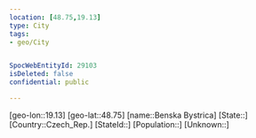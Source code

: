```yaml
---
location: [48.75,19.13]
type: City
tags:
- geo/City


SpocWebEntityId: 29103
isDeleted: false
confidential: public

---
```

[geo-lon::19.13]
[geo-lat::48.75]
[name::Benska Bystrica]
[State::]
[Country::Czech_Rep.]
[StateId::]
[Population::]
[Unknown::]

